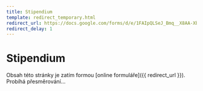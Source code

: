 ```yaml
---
title: Stipendium
template: redirect_temporary.html
redirect_url: https://docs.google.com/forms/d/e/1FAIpQLSeJ_Bmq__X8AA-XbKqU-Vr1N6fdGHSBQ-IuneO5zhBcGCOgjQ/viewform?usp=sf_link
redirect_delay: 1
---
```


# Stipendium

Obsah této stránky je zatím formou [online formuláře]({{ redirect_url }}). Probíhá přesměrování…
